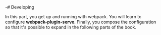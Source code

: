 -# Developing

In this part, you get up and running with webpack. You will learn to configure **webpack-plugin-serve**. Finally, you compose the configuration so that it's possible to expand in the following parts of the book.
